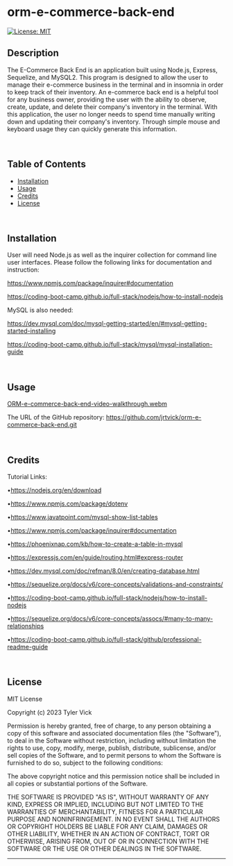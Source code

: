 # orm-e-commerce-back-end

[![License: MIT](https://img.shields.io/badge/License-MIT-yellow.svg)](https://opensource.org/licenses/MIT)

## Description

The E-Commerce Back End is an application built using Node.js, Express, Sequelize, and MySQL2. This program is designed to allow the user to manage their e-commerce business in the terminal and in insomnia in order to keep track of their inventory. An e-commerce back end is a helpful tool for any business owner, providing the user with the ability to observe, create, update, and delete their company's inventory in the terminal. With this application, the user no longer needs to spend time manually writing down and updating their company's inventory. Through simple mouse and keyboard usage they can quickly generate this information.

<br>

## Table of Contents
  - [Installation](#installation)
  - [Usage](#usage)
  - [Credits](#credits)
  - [License](#license)

<br>

## Installation

User will need Node.js as well as the inquirer collection for command line user interfaces. Please follow the following links for documentation and instruction:

https://www.npmjs.com/package/inquirer#documentation

https://coding-boot-camp.github.io/full-stack/nodejs/how-to-install-nodejs

MySQL is also needed:

https://dev.mysql.com/doc/mysql-getting-started/en/#mysql-getting-started-installing

https://coding-boot-camp.github.io/full-stack/mysql/mysql-installation-guide

<br>

## Usage

[ORM-e-commerce-back-end-video-walkthrough.webm](https://github.com/jrtvick/orm-e-commerce-back-end/assets/130930081/a6b53812-c516-4ac6-a81d-57fa82f75c60)


The URL of the GitHub repository: https://github.com/jrtvick/orm-e-commerce-back-end.git

<br>

## Credits

Tutorial Links:

•https://nodejs.org/en/download

•https://www.npmjs.com/package/dotenv

•https://www.javatpoint.com/mysql-show-list-tables

•https://www.npmjs.com/package/inquirer#documentation

•https://phoenixnap.com/kb/how-to-create-a-table-in-mysql

•https://expressjs.com/en/guide/routing.html#express-router

•https://dev.mysql.com/doc/refman/8.0/en/creating-database.html

•https://sequelize.org/docs/v6/core-concepts/validations-and-constraints/

•https://coding-boot-camp.github.io/full-stack/nodejs/how-to-install-nodejs

•https://sequelize.org/docs/v6/core-concepts/assocs/#many-to-many-relationships

•https://coding-boot-camp.github.io/full-stack/github/professional-readme-guide

<br>

## License

MIT License

Copyright (c) 2023 Tyler Vick

Permission is hereby granted, free of charge, to any person obtaining a copy
of this software and associated documentation files (the "Software"), to deal
in the Software without restriction, including without limitation the rights
to use, copy, modify, merge, publish, distribute, sublicense, and/or sell
copies of the Software, and to permit persons to whom the Software is
furnished to do so, subject to the following conditions:

The above copyright notice and this permission notice shall be included in all
copies or substantial portions of the Software.

THE SOFTWARE IS PROVIDED "AS IS", WITHOUT WARRANTY OF ANY KIND, EXPRESS OR
IMPLIED, INCLUDING BUT NOT LIMITED TO THE WARRANTIES OF MERCHANTABILITY,
FITNESS FOR A PARTICULAR PURPOSE AND NONINFRINGEMENT. IN NO EVENT SHALL THE
AUTHORS OR COPYRIGHT HOLDERS BE LIABLE FOR ANY CLAIM, DAMAGES OR OTHER
LIABILITY, WHETHER IN AN ACTION OF CONTRACT, TORT OR OTHERWISE, ARISING FROM,
OUT OF OR IN CONNECTION WITH THE SOFTWARE OR THE USE OR OTHER DEALINGS IN THE
SOFTWARE.

---
